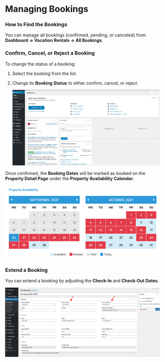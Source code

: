 # Managing Bookings

### **How to Find the Bookings**

You can manage all bookings (confirmed, pending, or canceled) from **Dashboard → Vacation Rentals → All Bookings**.

### **Confirm, Cancel, or Reject a Booking**

To change the status of a booking:

1. Select the booking from the list.
2. Change its **Booking Status** to either confirm, cancel, or reject.

   ![Booking Status Management](images/vacation-rentals/booking-confirmed-cancelled.gif)

Once confirmed, the **Booking Dates** will be marked as booked on the **Property Detail Page** under the **Property Availability Calendar**.

![Property Availability Calendar](images/vacation-rentals/property-availability-modern.png)

### **Extend a Booking**

You can extend a booking by adjusting the **Check-In** and **Check-Out Dates**.

![Extend Booking](images/vacation-rentals/extend-booking.png)
